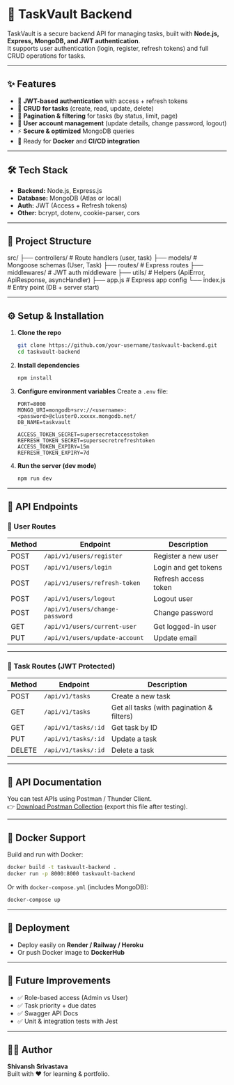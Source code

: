 # 🚀 TaskVault Backend

TaskVault is a secure backend API for managing tasks, built with **Node.js, Express, MongoDB, and JWT authentication**.  
It supports user authentication (login, register, refresh tokens) and full CRUD operations for tasks.

---

## ✨ Features
- 🔐 **JWT-based authentication** with access + refresh tokens
- 📝 **CRUD for tasks** (create, read, update, delete)
- 📑 **Pagination & filtering** for tasks (by status, limit, page)
- 👤 **User account management** (update details, change password, logout)
- ⚡ **Secure & optimized** MongoDB queries
- 🐳 Ready for **Docker** and **CI/CD integration**

---

## 🛠️ Tech Stack
- **Backend:** Node.js, Express.js
- **Database:** MongoDB (Atlas or local)
- **Auth:** JWT (Access + Refresh tokens)
- **Other:** bcrypt, dotenv, cookie-parser, cors

---

## 📂 Project Structure
src/
 ├── controllers/      # Route handlers (user, task)
 ├── models/           # Mongoose schemas (User, Task)
 ├── routes/           # Express routes
 ├── middlewares/      # JWT auth middleware
 ├── utils/            # Helpers (ApiError, ApiResponse, asyncHandler)
 ├── app.js            # Express app config
 └── index.js          # Entry point (DB + server start)

---

## ⚙️ Setup & Installation

1. **Clone the repo**
   ```bash
   git clone https://github.com/your-username/taskvault-backend.git
   cd taskvault-backend
   ```

2. **Install dependencies**
   ```bash
   npm install
   ```

3. **Configure environment variables**
   Create a `.env` file:
   ```env
   PORT=8000
   MONGO_URI=mongodb+srv://<username>:<password>@cluster0.xxxxx.mongodb.net/
   DB_NAME=taskvault

   ACCESS_TOKEN_SECRET=supersecretaccesstoken
   REFRESH_TOKEN_SECRET=supersecretrefreshtoken
   ACCESS_TOKEN_EXPIRY=15m
   REFRESH_TOKEN_EXPIRY=7d
   ```

4. **Run the server (dev mode)**
   ```bash
   npm run dev
   ```

---

## 🔑 API Endpoints

### 👤 User Routes
| Method | Endpoint              | Description |
|--------|-----------------------|-------------|
| POST   | `/api/v1/users/register` | Register a new user |
| POST   | `/api/v1/users/login`    | Login and get tokens |
| POST   | `/api/v1/users/refresh-token` | Refresh access token |
| POST   | `/api/v1/users/logout`   | Logout user |
| POST   | `/api/v1/users/change-password` | Change password |
| GET    | `/api/v1/users/current-user` | Get logged-in user |
| PUT    | `/api/v1/users/update-account` | Update email |

---

### 📝 Task Routes (JWT Protected)
| Method | Endpoint          | Description |
|--------|------------------|-------------|
| POST   | `/api/v1/tasks`  | Create a new task |
| GET    | `/api/v1/tasks`  | Get all tasks (with pagination & filters) |
| GET    | `/api/v1/tasks/:id` | Get task by ID |
| PUT    | `/api/v1/tasks/:id` | Update a task |
| DELETE | `/api/v1/tasks/:id` | Delete a task |

---

## 📑 API Documentation
You can test APIs using Postman / Thunder Client.  
👉 [Download Postman Collection](./TaskVault.postman_collection.json) (export this file after testing).  

---

## 🐳 Docker Support
Build and run with Docker:
```bash
docker build -t taskvault-backend .
docker run -p 8000:8000 taskvault-backend
```

Or with `docker-compose.yml` (includes MongoDB):
```bash
docker-compose up
```

---

## 🚀 Deployment
- Deploy easily on **Render / Railway / Heroku**
- Or push Docker image to **DockerHub**

---

## 📌 Future Improvements
- ✅ Role-based access (Admin vs User)
- ✅ Task priority + due dates
- ✅ Swagger API Docs
- ✅ Unit & integration tests with Jest

---

## 👨‍💻 Author
**Shivansh Srivastava**  
Built with ❤️ for learning & portfolio.
